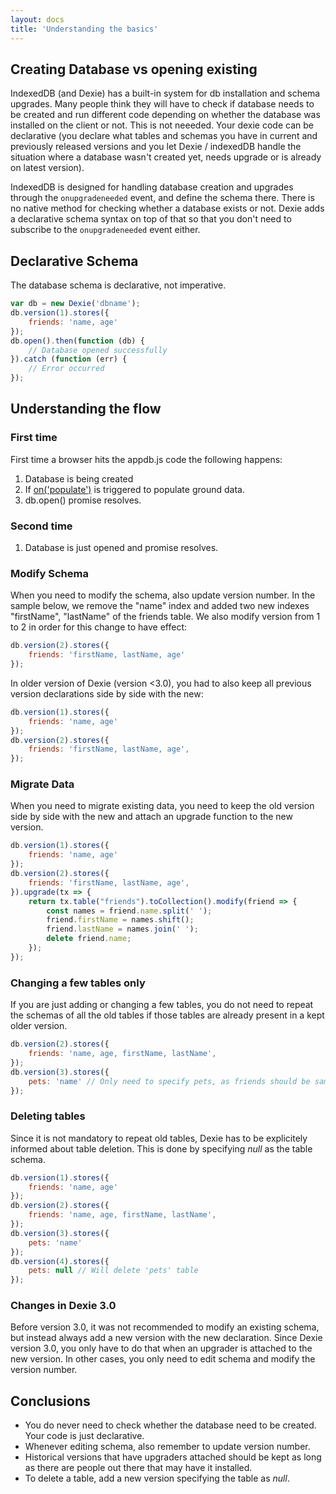 ```yaml
---
layout: docs
title: 'Understanding the basics'
---
```


## Creating Database vs opening existing

IndexedDB (and Dexie) has a built-in system for db installation and schema upgrades. Many people think they will have to check if database needs to be created and run different code depending on whether the database was installed on the client or not. This is not neeeded. Your dexie code can be declarative (you declare what tables and schemas you have in current and previously released versions and you let Dexie / indexedDB handle the situation where a database wasn't created yet, needs upgrade or is already on latest version).

IndexedDB is designed for handling database creation and upgrades through the `onupgradeneeded` event, and define the schema there. There is no native method for checking whether a database exists or not. Dexie adds a declarative schema syntax on top of that so that you don't need to subscribe to the `onupgradeneeded` event either. 

## Declarative Schema 
The database schema is declarative, not imperative. 

```javascript
var db = new Dexie('dbname');
db.version(1).stores({
    friends: 'name, age'
});
db.open().then(function (db) {
    // Database opened successfully
}).catch (function (err) {
    // Error occurred
});
```

## Understanding the flow

### First time
First time a browser hits the appdb.js code the following happens:

1. Database is being created
2. If [on('populate')](/docs/Dexie/Dexie.on.populate.html) is triggered to populate ground data.
3. db.open() promise resolves.

### Second time

1. Database is just opened and promise resolves.

### Modify Schema

When you need to modify the schema, also update version number. In the sample below, we remove the "name" index and added two new indexes "firstName", "lastName" of the friends table. We also modify version from 1 to 2 in order for this change to have effect:

```javascript
db.version(2).stores({
    friends: 'firstName, lastName, age'
});
```

In older version of Dexie (version &lt;3.0), you had to also keep all previous version declarations side by side with the new:

```javascript
db.version(1).stores({
    friends: 'name, age'
});
db.version(2).stores({
    friends: 'firstName, lastName, age',
});
```

### Migrate Data

When you need to migrate existing data, you need to keep the old version side by side with the new and attach an upgrade function to the new version.

```javascript
db.version(1).stores({
    friends: 'name, age'
});
db.version(2).stores({
    friends: 'firstName, lastName, age',
}).upgrade(tx => {
    return tx.table("friends").toCollection().modify(friend => {
        const names = friend.name.split(' ');
        friend.firstName = names.shift();
        friend.lastName = names.join(' ');
        delete friend.name;
    });
});
```

### Changing a few tables only
If you are just adding or changing a few tables, you do not need to repeat the schemas of all the old tables if those tables are already present in a kept older version.

```javascript
db.version(2).stores({
    friends: 'name, age, firstName, lastName',
});
db.version(3).stores({
    pets: 'name' // Only need to specify pets, as friends should be same as for version 2.
});
```

### Deleting tables
Since it is not mandatory to repeat old tables, Dexie has to be explicitely informed about table deletion. This is done by specifying *null* as the table schema.

```javascript
db.version(1).stores({
    friends: 'name, age'
});
db.version(2).stores({
    friends: 'name, age, firstName, lastName',
});
db.version(3).stores({
    pets: 'name'
});
db.version(4).stores({
    pets: null // Will delete 'pets' table
});
```

### Changes in Dexie 3.0
Before version 3.0, it was not recommended to modify an existing schema, but instead always add a new version with the new declaration. Since Dexie version 3.0, you only have to do that when an upgrader is attached to the new version. In other cases, you only need to edit schema and modify the version number.

## Conclusions

* You do never need to check whether the database need to be created. Your code is just declarative.
* Whenever editing schema, also remember to update version number.
* Historical versions that have upgraders attached should be kept as long as there are people out there that may have it installed.
* To delete a table, add a new version specifying the table as *null*.
